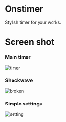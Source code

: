 # Onstimer
Stylish timer for your works.

# Screen shot

### Main timer
<img src="https://snag.gy/GD3zKr.jpg" title="timer">

### Shockwave
<img src="https://snag.gy/aL8oSQ.jpg" title="broken">

### Simple settings
<img src="https://snag.gy/9vcZoW.jpg" title="setting">
